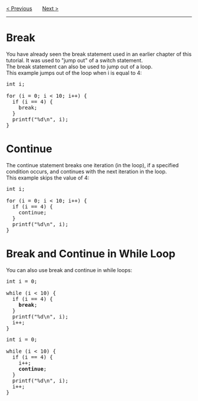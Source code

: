 <a href="/Loops/For.md">&lt; Previous</a>
&nbsp;&nbsp;&nbsp;&nbsp;&nbsp;
<a href="/Arrays.md">Next &gt;</a>
<hr>
<h1>Break</h1>
You have already seen the break statement used in an earlier chapter of this tutorial. It was used to "jump out" of a switch statement.
<br>
The break statement can also be used to jump out of a loop.
<br>
This example jumps out of the loop when i is equal to 4:
<pre>
int i;<br>
for (i = 0; i &lt; 10; i++) {
  if (i == 4) {
    break;
  }
  printf("%d\n", i);
}
</pre>
<h1>Continue</h1>
The continue statement breaks one iteration (in the loop), if a specified condition occurs, and continues with the next iteration in the loop.
<br>
This example skips the value of 4:
<pre>
int i;<br>
for (i = 0; i &lt; 10; i++) {
  if (i == 4) {
    continue;
  }
  printf("%d\n", i);
} 
</pre>
<h1>Break and Continue in While Loop</h1>
You can also use break and continue in while loops:
<pre>
int i = 0;<br>
while (i &lt; 10) {
  if (i == 4) {
    <b>break</b>;
  }
  printf("%d\n", i);
  i++;
} 
</pre>
<pre>
int i = 0;<br>
while (i &lt; 10) {
  if (i == 4) {
    i++;
    <b>continue</b>;
  }
  printf("%d\n", i);
  i++;
}
</pre>
